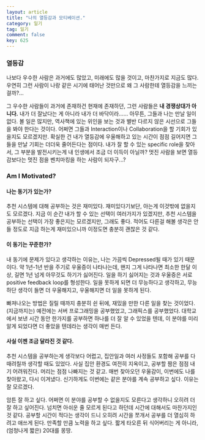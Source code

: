 ```yaml
---
layout: article
title: "나의 열등감과 모티베이션."
category: 일기
tag: 일기
comment: false
key: 625
---
```


### 열등감

나보다 우수한 사람은 과거에도 많았고, 미래에도 많을 것이고, 마찬가지로 지금도 많다.
우연히 그런 사람이 나랑 같은 시기에 태어난 것만으로 왜 그 사람한테 열등감을 느끼는 걸까?...

그 우수한 사람들이 과거에 존재하건 현재에 존재하던, 그런 사람들은 **내 경쟁상대가 아니다.**
내가 더 잘났다는 게 아니라 내가 더 바닥이라...... 아무튼, 그들과 나는 만날 일이 없다.
볼 일은 많지만, 역사책에 있는 위인을 보는 것과 별반 다르지 않은 시선으로 그들을 봐야 한다는 것이다.
어쩌면 그들과 Interaction이나 Collaboration을 할 기회가 있을지도 모르겠지만.
확실한 건 내가 열등감에 우울해하고 있는 시간이 점점 길어지면 그들을 만날 기회는 더더욱 줄어든다는 점이다.
내가 잘 할 수 있는 specific role을 찾아서, 그 부분을 발전시키는게 내 인생에서 조금 더 이득이 아닐까?
멋진 사람을 보면 열등감보다는 멋진 점을 벤치마킹을 하는 사람이 되자구...?


### Am I Motivated?

#### 나는 동기가 있는가?

추천 시스템에 대해 공부하는 것은 재미있다.
재미있다기보단, 아는게 이것밖에 없을지도 모르겠다.
지금 이 순간 내가 할 수 있는 선택이 여러가지가 있겠지만, 추천 시스템을 공부하는 선택이 가장 좋은지는 모르겠지만, 그래도 좋다.
적어도 다른걸 해볼 생각은 안 들 정도로 지금 하는게 재미있으니까 이정도면 충분히 괜찮은 것 같다.


#### 이 동기는 꾸준한가?

내 동기에 문제가 있다고 생각하는 이유는, 나는 가끔씩 Depressed될 때가 있기 때문이다.
약 1년-1년 반을 주기로 우울증이 나타나는데, 왠지 그게 나타나면 최소한 한달 이상, 길면 1년 넘게 아무것도 하기가 싫어진다.
일을 하기 싫어지는 것과 우울증은 서로 positive feedback loop를 형성한다.
일을 못하게 되면 더 무능하다고 생각하고, 무능하단 생각이 들면 더 우울해지고, 우울해지면 더 일을 못하게 된다.

빠져나오는 방법은 질릴 때까지 충분히 쉰 뒤에, 재밌을 만한 다른 일을 찾는 것이었다.(지금까지는)
예전에는 서버 프로그래밍을 공부했었고, 그래픽스를 공부했었다.
대학교에서 보낸 시간 동안 한가지를 공부하면 하나를 더 잘 알 수 있었을 텐데, 이 분야를 미리 알게 되었다면 더 좋았을 텐데라는 생각이 매번 든다.

#### 사실 이젠 조금 달라진 것 같다.

추천 시스템을 공부하는게 생각보다 어렵고, 집안일과 여러 사정들도 포함해 공부를 다 때려칠까 생각할 때도 있었다.
사실 집안 환경도 여전히 지옥이고, 공부할 짬은 점점 내기 어려워진다. 머리는 점점 나빠지는 것 같고.
매번 찾아오던 우울감이, 이번에도 나를 찾아왔고, 다시 이겨냈다. 신기하게도 이번에는 같은 분야를 계속 공부하고 싶다. 이유는 잘 모르겠다.

암튼 잘 하고 싶다.
어쩌면 이 분야를 공부할 수 없을지도 모른다고 생각하니 오히려 더 잘 하고 싶어진다.
넘치면 아쉬운 줄 모르게 된다고 하던데 시간에 대해서도 마찬가지인 것 같다.
공부할 시간이 적다는 생각이 드니 오히려 시간을 쪼개서 공부를 더 열심히 하려고 애쓰게 된다.
만족할 만큼 노력을 하고 싶다.
짧게 타오른 뒤 식어버리는 게 아니라, (엄청나게 짧은) 20대를 몽땅.
